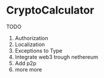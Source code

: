 # CryptoCalculator

TODO
1. Authorization
2. Localization
3. Exceptions to Type
4. Integrate web3 trough nethereum
5. Add p2p
6. more more

